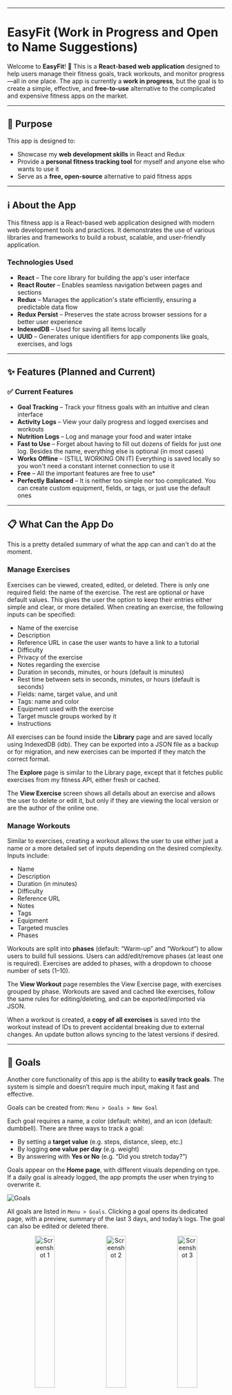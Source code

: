  ---

# EasyFit (Work in Progress and Open to Name Suggestions)

Welcome to **EasyFit**! 🚀
This is a **React-based web application** designed to help users manage their fitness goals, track workouts, and monitor progress—all in one place. The app is currently a **work in progress**, but the goal is to create a simple, effective, and **free-to-use** alternative to the complicated and expensive fitness apps on the market.

---

## 🎯 Purpose

This app is designed to:

* Showcase my **web development skills** in React and Redux
* Provide a **personal fitness tracking tool** for myself and anyone else who wants to use it
* Serve as a **free, open-source** alternative to paid fitness apps

---

## ℹ️ About the App

This fitness app is a React-based web application designed with modern web development tools and practices. It demonstrates the use of various libraries and frameworks to build a robust, scalable, and user-friendly application.

### Technologies Used

* **React** – The core library for building the app's user interface
* **React Router** – Enables seamless navigation between pages and sections
* **Redux** – Manages the application's state efficiently, ensuring a predictable data flow
* **Redux Persist** – Preserves the state across browser sessions for a better user experience
* **IndexedDB** – Used for saving all items locally
* **UUID** – Generates unique identifiers for app components like goals, exercises, and logs

---

## ✨ Features (Planned and Current)

### ✅ Current Features

* **Goal Tracking** – Track your fitness goals with an intuitive and clean interface
* **Activity Logs** – View your daily progress and logged exercises and workouts
* **Nutrition Logs** – Log and manage your food and water intake
* **Fast to Use** – Forget about having to fill out dozens of fields for just one log. Besides the name, everything else is optional (in most cases)
* **Works Offline** – (STILL WORKING ON IT) Everything is saved locally so you won't need a constant internet connection to use it
* **Free** – All the important features are free to use\*
* **Perfectly Balanced** – It is neither too simple nor too complicated. You can create custom equipment, fields, or tags, or just use the default ones

---

## 📋 What Can the App Do

This is a pretty detailed summary of what the app can and can't do at the moment.

### Manage Exercises

Exercises can be viewed, created, edited, or deleted. There is only one required field: the name of the exercise. The rest are optional or have default values. This gives the user the option to keep their entries either simple and clear, or more detailed. When creating an exercise, the following inputs can be specified:

* Name of the exercise
* Description
* Reference URL in case the user wants to have a link to a tutorial
* Difficulty
* Privacy of the exercise
* Notes regarding the exercise
* Duration in seconds, minutes, or hours (default is minutes)
* Rest time between sets in seconds, minutes, or hours (default is seconds)
* Fields: name, target value, and unit
* Tags: name and color
* Equipment used with the exercise
* Target muscle groups worked by it
* Instructions

All exercises can be found inside the **Library** page and are saved locally using IndexedDB (idb). They can be exported into a JSON file as a backup or for migration, and new exercises can be imported if they match the correct format.

The **Explore** page is similar to the Library page, except that it fetches public exercises from my fitness API, either fresh or cached.

The **View Exercise** screen shows all details about an exercise and allows the user to delete or edit it, but only if they are viewing the local version or are the author of the online one.

### Manage Workouts

Similar to exercises, creating a workout allows the user to use either just a name or a more detailed set of inputs depending on the desired complexity. Inputs include:

* Name
* Description
* Duration (in minutes)
* Difficulty
* Reference URL
* Notes
* Tags
* Equipment
* Targeted muscles
* Phases

Workouts are split into **phases** (default: “Warm-up” and “Workout”) to allow users to build full sessions. Users can add/edit/remove phases (at least one is required). Exercises are added to phases, with a dropdown to choose number of sets (1–10).

The **View Workout** page resembles the View Exercise page, with exercises grouped by phase. Workouts are saved and cached like exercises, follow the same rules for editing/deleting, and can be exported/imported via JSON.

When a workout is created, a **copy of all exercises** is saved into the workout instead of IDs to prevent accidental breaking due to external changes. An update button allows syncing to the latest versions if desired.

---

## 🎯 Goals

Another core functionality of this app is the ability to **easily track goals**. The system is simple and doesn’t require much input, making it fast and effective.

Goals can be created from:
`Menu > Goals > New Goal`

Each goal requires a name, a color (default: white), and an icon (default: dumbbell). There are three ways to track a goal:

* By setting a **target value** (e.g. steps, distance, sleep, etc.)
* By logging **one value per day** (e.g. weight)
* By answering with **Yes or No** (e.g. “Did you stretch today?”)

Goals appear on the **Home page**, with different visuals depending on type. If a daily goal is already logged, the app prompts the user when trying to overwrite it.

![Goals](https://i.imgur.com/MV4nLAB.png)

All goals are listed in `Menu > Goals`. Clicking a goal opens its dedicated page, with a preview, summary of the last 3 days, and today’s logs. The goal can also be edited or deleted there.

<p align="center">
  <img src="https://i.imgur.com/sw56al7.png" alt="Screenshot 1" width="30%" style="margin-right: 10px;" />
  <img src="https://i.imgur.com/3A8qmwz.png" alt="Screenshot 2" width="30%" style="margin-right: 10px;" />
  <img src="https://i.imgur.com/TBhhyQb.png" alt="Screenshot 3" width="30%" />
</p>

---

## 📘 Logs

The app supports 3 types of logs, accessible via the big orange “+” button:

### 🥗 Food Logs

Used to track meals, snacks, or drinks. Fields include:

* Name
* Quantity & unit
* Food type
* Time
* Macros (calories, protein, carbs, fats, sugar, sodium)
* Notes

These are shown in the **Nutrition Module** on the dashboard. The Food Log screen includes the form and a toggle to view today’s history.

### 🏃 Activity Logs

For logging non-exercise physical activities. Fields include:

* Name
* Time
* Duration
* Sets
* Target muscles
* Custom fields

### 🎯 Goal Logs

As mentioned earlier, there are 3 goal types. For single-value goals, the previous value is overridden with confirmation. After logging, the user is redirected to view the log.

All logs appear in the **Activity** page and can be browsed by day. Insights and summaries are planned for future updates.

---

## 🏋️ Complete Workouts

To help users track progress while exercising, there's a **Workout page** with:

* Timer
* Progress bar
* Add set button
* List of exercises
* Set completion UI with checkboxes, skip button, and timer

Each interaction triggers a **snapshot** to prevent progress loss. If the user leaves the screen, a **resume prompt** appears on the home screen. This feature also works for single exercises.

<p align="center">
  <img src="https://i.imgur.com/3b83lwW.png" alt="Screenshot 4" width="30%" style="margin-right: 10px;" />
  <img src="https://i.imgur.com/97F7hve.png" alt="Screenshot 5" width="30%" style="margin-right: 10px;" />
  <img src="https://i.imgur.com/QHbeIB3.png" alt="Screenshot 6" width="30%" />
</p>

---

## 🧩 Other Screenshots

Tags, equipment, and muscles can be added using “item pickers.” These allow searching existing items or creating new ones directly.

<p align="center">
  <img src="https://i.imgur.com/in8hPaq.png" alt="Screenshot 4" width="30%" style="margin-right: 10px;" />
  <img src="https://i.imgur.com/QePwq0u.png" alt="Screenshot 5" width="30%" style="margin-right: 10px;" />
  <img src="https://i.imgur.com/mAZ4oNG.png" alt="Screenshot 6" width="30%" />
</p>

Pickers are also available for:

* **Colors** – Default list + color input
* **Icons** – Manually added icons (more planned)
* **Units** – Predefined or custom units with name + short name

<p align="center">
  <img src="https://i.imgur.com/yejnWmI.png" alt="Screenshot 4" width="20%" style="margin-right: 10px;" />
  <img src="https://i.imgur.com/ndy01qR.png" alt="Screenshot 5" width="20%" style="margin-right: 10px;" />
  <img src="https://i.imgur.com/KpvG5x4.png" alt="Screenshot 6" width="20%" style="margin-right: 10px;" />
  <img src="https://i.imgur.com/6zP02m2.png" alt="Screenshot 7" width="20%" />
</p>

---

## 🔎 Filter and Search

Filter workouts and exercises using search, difficulty, tags, muscles, equipment, and duration.

---

## 🔜 Upcoming Features

* **Food Database** – Pre-filled database for common foods
* **Meal Plans** – Importable meal schedules with logging support
* **Activity Plans** – Schedule weekly activities
* **Online Exercise & Workout Database**
* **Sharing** – Share your plans via link or in-app
* **Social** – Forum, guides, and shared resources

---

## 🐞 Known Issues

* Menus not closing when clicking outside
* No error when creating exercises/workouts without a name
* Text wrapping issues in goals/logs
* Some units displayed incorrectly due to migration
* Component layout issues on smaller screens

---

## 📋 To-Do List

**HP = High Priority | MP = Medium Priority | LP = Low Priority | QOL = Quality of Life**

* \[MP] Fix unit migration bugs
* \[HP] Require name when creating exercises/workouts
* \[QOL] Fix menu not closing when clicking outside
* \[QOL] Improve quick menu behavior
* \[QOL] Add default goal values (e.g. 100ml, 250ml)
* \[QOL] Add default exercise fields (e.g. reps, duration)
* \[MP] Style Hide Menu for Home modules
* \[LP] Enable dashboard reorder
* \[MP] Full app backup/export
* \[MP] Redesign Create Exercise layout
* \[MP] Improve Log Exercise UX
* \[QOL] Add Help page
* \[MP] Sync items with API
* \[MP] Finish Light Theme
* \[HP] Sync local and online accounts:

  1. Prompt user if there's a conflict
  2. Allow side-by-side comparison
  3. Let users merge or keep data separate
  4. Auto backup local exercises/workouts to the API

---

## 🚀 How to Run the App

For now, the app is still not ready. Once usable, this section will be updated.

---

## 🤝 Contributing

Contributions are welcome!

* Fork this repository
* Create a new branch
* Submit a pull request

---

## 📜 License

This project is licensed under the **MIT License**, which means you're free to use, modify, and distribute it as long as you provide attribution.

---

## 📬 Feedback

Have feedback or ideas?
Open an issue or reach out — let’s make **EasyFit** the best it can be!

---

Let me know if you want a **shorter version for employers**, or to **add badges, installation steps, or contribution guidelines**!
